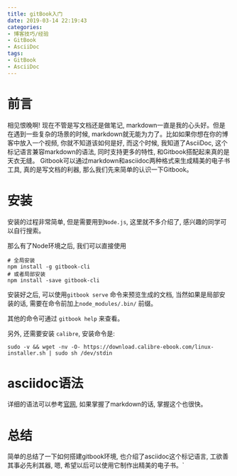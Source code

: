 ```yaml
---
title: gitBook入门
date: 2019-03-14 22:19:43
categories:
- 博客技巧/经验
- GitBook
- AsciiDoc
tags:
- GitBook
- AsciiDoc
---
```


# 前言

相见恨晚啊! 现在不管是写文档还是做笔记, markdown一直是我的心头好。但是在遇到一些复杂的场景的时候, markdown就无能为力了。比如如果你想在你的博客中放入一个视频, 你就不知道该如何是好, 而这个时候, 我知道了AsciiDoc, 这个标记语言兼容markdown的语法, 同时支持更多的特性, 和Gitbook搭配起来真的是天衣无缝。
Gitbook可以通过markdown和asciidoc两种格式来生成精美的电子书工具, 真的是写文档的利器, 那么我们先来简单的认识一下Gitbook。
<!--more-->
# 安装

安装的过程非常简单, 但是需要用到`Node.js`, 这里就不多介绍了, 感兴趣的同学可以自行搜索。

那么有了Node环境之后, 我们可以直接使用

```shell
# 全局安装
npm install -g gitbook-cli
# 或者局部安装
npm install -save gitbook-cli
```

安装好之后, 可以使用`gitbook serve` 命令来预览生成的文档, 当然如果是局部安装的话, 需要在命令前加上`node_modules/.bin/` 前缀。

其他的命令可通过 `gitbook help` 来查看。

另外, 还需要安装 `calibre`, 安装命令是:

```shell
sudo -v && wget -nv -O- https://download.calibre-ebook.com/linux-installer.sh | sudo sh /dev/stdin
```

# asciidoc语法

详细的语法可以参考[官网](https://asciidoctor.org/docs/asciidoc-syntax-quick-reference/), 如果掌握了markdown的话, 掌握这个也很快。

# 总结

简单的总结了一下如何搭建gitbook环境, 也介绍了asciidoc这个标记语言, 工欲善其事必先利其器, 嗯, 希望以后可以使用它制作出精美的电子书。`
